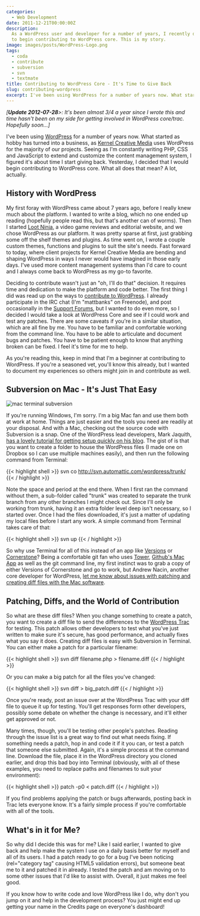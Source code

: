 ```yaml
---
categories:
  - Web Development
date: 2011-12-21T00:00:00Z
description:
  As a WordPress user and developer for a number of years, I recently decided
  to begin contributing to WordPress core. This is my story.
image: images/posts/WordPress-Logo.png
tags:
  - coda
  - contribute
  - subversion
  - svn
  - textmate
title: Contributing to WordPress Core - It's Time to Give Back
slug: contributing-wordpress
excerpt: I've been using WordPress for a number of years now. What started as hobby has turned into a business, as Kernel Creative Medias uses WordPress for the majority of our projects. Seeing as I'm constantly writing PHP, CSS and JavaScript to extend and customize the content management system, I figured it's about time I start giving back. Yesterday, I decided that I would begin contributing to WordPress core. What all does that mean? A lot, actually.
---
```


_[__Update 2012-07-28__>: It's been almost 3/4 a year since I wrote this and time hasn't been on my side for getting involved in WordPress core/trac. Hopefully soon...]_

I've been using [WordPress][wordpress] for a number of years now. What started as hobby has turned into a business, as [Kernel Creative Media][kernel] uses WordPress for the majority of our projects. Seeing as I'm constantly writing PHP, CSS and JavaScript to extend and customize the content management system, I figured it's about time I start giving back. Yesterday, I decided that I would begin contributing to WordPress core. What all does that mean? A lot, actually.

## History with WordPress

My first foray with WordPress came about 7 years ago, before I really knew much about the platform. I wanted to write a blog, which no one ended up reading (hopefully people read this, but that's another can of worms). Then I started [Loot Ninja][lootninja], a video game reviews and editorial website, and we chose WordPress as our platform. It was pretty sparse at first, just grabbing some off the shelf themes and plugins. As time went on, I wrote a couple custom themes, functions and plugins to suit the site's needs. Fast forward to today, where client projects for Kernel Creative Media are bending and shaping WordPress in ways I never would have imagined in those early days. I've used more content management systems than I'd care to count and I always come back to WordPress as my go-to favorite.

Deciding to contribute wasn't just an "oh, I'll do that" decision. It requires time and dedication to make the platform and code better. The first thing I did was read up on the ways to [contribute to WordPress][codex-contributing]. I already participate in the IRC chat (I'm "mattbanks" on Freenode), and post occasionally in the [Support Forums][wp-support], but I wanted to do even more, so I decided I would take a look at WordPress Core and see if I could work and test any patches. There are some caveats if you're in a similar situation, which are all fine by me. You have to be familiar and comfortable working from the command line. You have to be able to articulate and document bugs and patches. You have to be patient enough to know that anything broken can be fixed. I feel it's time for me to help.

As you're reading this, keep in mind that I'm a beginner at contributing to WordPress. If you're a seasoned vet, you'll know this already, but I wanted to document my experiences so others might join in and contribute as well.

## Subversion on Mac - It's Just That Easy

![mac terminal subversion](/images/posts/Mac-Terminal-Subversion-screenshot.png)

If you're running Windows, I'm sorry. I'm a big Mac fan and use them both at work at home. Things are just easier and the tools you need are readily at your disposal. And with a Mac, checking out the source code with Subversion is a snap. One of the WordPress lead developers, Mark Jaquith, [has a lovely tutorial for getting setup quickly on his blog][jaquith]. The gist of is that you want to create a folder to house the WordPress files (I made one on Dropbox so I can use multiple machines easily), and then run the following command from Terminal:

{{< highlight shell >}}
svn co http://svn.automattic.com/wordpress/trunk/
{{< / highlight >}}

Note the space and period at the end there. When I first ran the command without them, a sub-folder called "trunk" was created to separate the trunk branch from any other branches I might check out. Since I'll only be working from trunk, having it an extra folder level deep isn't necessary, so I started over. Once I had the files downloaded, it's just a matter of updating my local files before I start any work. A simple command from Terminal takes care of that:

{{< highlight shell >}}
svn up
{{< / highlight >}}

So why use Terminal for all of this instead of an app like [Versions][versions] or [Cornerstone][cornerstone]? Being a comfortable git fan who uses [Tower][tower], [Github's Mac App][github-mac] as well as the git command line, my first instinct was to grab a copy of either Versions of Cornerstone and go to work, but Andrew Nacin, another core developer for WordPress, [let me know about issues with patching and creating diff files with the Mac software][nacin].

## Patching, Diffs, and the World of Contribution

So what are these diff files? When you change something to create a patch, you want to create a diff file to send the differences to the [WordPress Trac][wp-trac] for testing. This patch allows other developers to test what you've just written to make sure it's secure, has good performance, and actually fixes what you say it does. Creating diff files is easy with Subversion in Terminal. You can either make a patch for a particular filename:

{{< highlight shell >}}
svn diff filename.php > filename.diff
{{< / highlight >}}

Or you can make a big patch for all the files you've changed:

{{< highlight shell >}}
svn diff > big_patch.diff
{{< / highlight >}}

Once you're ready, post an issue over at the WordPress Trac with your diff file to queue it up for testing. You'll get responses form other developers, possibly some debate on whether the change is necessary, and it'll either get approved or not.

Many times, though, you'll be testing other people's patches. Reading through the issue list is a great way to find out what needs fixing. If something needs a patch, hop in and code it if it you can, or test a patch that someone else submitted. Again, it's a simple process at the command line. Download the file, place it in the WordPress directory you cloned earlier, and drop this bad boy into Terminal (obviously, with all of these examples, you need to replace paths and filenames to suit your environment):

{{< highlight shell >}}
patch -p0 < patch.diff
{{< / highlight >}}

If you find problems applying the patch or bugs afterwards, posting back in Trac lets everyone know. It's a fairly simple process if you're comfortable with all of the tools.

## What's in it for Me?

So why did I decide this was for me? Like I said earlier, I wanted to give back and help make the system I use on a daily basis better for myself and all of its users. I had a patch ready to go for a bug I've been noticing (rel="category tag" causing HTML5 validation errors), but someone beat me to it and patched it in already. I tested the patch and am moving on to some other issues that I'd like to assist with. Overall, it just makes me feel good.

If you know how to write code and love WordPress like I do, why don't you jump on it and help in the development process? You just might end up getting your name in the Credits page on everyone's dashboard!

[wordpress]: http://www.wordpress.org
[kernel]: http://www.kernelcreativemedia.com
[lootninja]: http://www.loot-ninja.com
[codex-contributing]: http://codex.wordpress.org/Contributing_to_WordPress
[wp-support]: http://www.wordpress.org/support
[jaquith]: http://markjaquith.wordpress.com/2005/11/02/my-wordpress-toolbox/
[versions]: http://versionsapp.com/
[cornerstone]: http://www.zennaware.com/cornerstone/index.php
[tower]: http://www.git-tower.com/
[github-mac]: http://mac.github.com/
[nacin]: https://twitter.com/nacin/status/145305649788628992
[wp-trac]: http://trac.wordpress.org/
